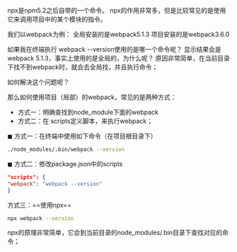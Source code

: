 npx是npm5.2之后自带的一个命令。
npx的作用非常多，但是比较常见的是使用它来调用项目中的某个模块的指令。

我们以webpack为例：
全局安装的是webpack5.1.3
项目安装的是webpack3.6.0

如果我在终端执行 webpack --version使用的是哪一个命令呢？
显示结果会是 webpack 5.1.3，事实上使用的是全局的，为什么呢？
原因非常简单，在当前目录下找不到webpack时，就会去全局找，并且执行命令；

如何解决这个问题呢？

那么如何使用项目（局部）的webpack，常见的是两种方式：

- 方式一：明确查找到node_module下面的webpack
- 方式二：在 scripts定义脚本，来执行webpack；

◼ 方式一：在终端中使用如下命令（在项目根目录下）
```bash
./node_modules/.bin/webpack --version
```
◼ 方式二：修改package.json中的scripts
```json
"scripts": {
"webpack": "webpack --version"
}
```


方式三：==使用npx==
```bash
npx webpack --version
```

npx的原理非常简单，它会到当前目录的node_modules/.bin目录下查找对应的命令；
